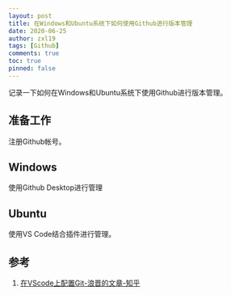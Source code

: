 ```yaml
---
layout: post
title: 在Windows和Ubuntu系统下如何使用Github进行版本管理
date: 2020-06-25
author: zxl19
tags: [Github]
comments: true
toc: true
pinned: false
---
```


记录一下如何在Windows和Ubuntu系统下使用Github进行版本管理。

<!-- more -->

## 准备工作

注册Github帐号。

## Windows

使用Github Desktop进行管理

## Ubuntu

使用VS Code结合插件进行管理。

## 参考

1. [在VScode上配置Git-浪晋的文章-知乎](https://zhuanlan.zhihu.com/p/31417255)
